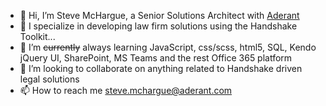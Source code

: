 - 👋 Hi, I’m Steve McHargue, a Senior Solutions Architect with [Aderant](https://www.aderant.com) 
- 👀 I specialize in developing law firm solutions using the Handshake Toolkit...
- 🌱 I’m ~~currently~~ always learning JavaScript, css/scss, html5, SQL, Kendo jQuery UI, SharePoint, MS Teams and the rest Office 365 platform
- 💞️ I’m looking to collaborate on anything related to Handshake driven legal solutions
- 📫 How to reach me steve.mchargue@aderant.com 

<!---
smchargue/smchargue is a ✨ special ✨ repository because its `README.md` (this file) appears on your GitHub profile.
You can click the Preview link to take a look at your changes.
--->

